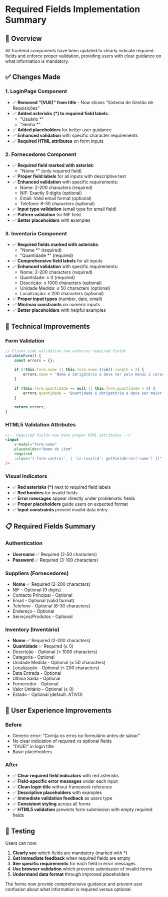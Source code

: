 # Required Fields Implementation Summary

## 🎯 Overview
All frontend components have been updated to clearly indicate required fields and enforce proper validation, providing users with clear guidance on what information is mandatory.

## ✅ Changes Made

### 1. **LoginPage Component**
- ✅ **Removed "(VUE)" from title** - Now shows "Sistema de Gestão de Requisições"
- ✅ **Added asterisks (*) to required field labels**:
  - "Usuário *" 
  - "Senha *"
- ✅ **Added placeholders** for better user guidance
- ✅ **Enhanced validation** with specific character requirements
- ✅ **Required HTML attributes** on form inputs

### 2. **Fornecedores Component**
- ✅ **Required field marked with asterisk**:
  - "Nome *" (only required field)
- ✅ **Proper field labels** for all inputs with descriptive text
- ✅ **Enhanced validation** with specific requirements:
  - Nome: 2-200 characters (required)
  - NIF: Exactly 9 digits (optional)
  - Email: Valid email format (optional)
  - Telefone: 6-30 characters (optional)
- ✅ **Input type validation** (email type for email field)
- ✅ **Pattern validation** for NIF field
- ✅ **Better placeholders** with examples

### 3. **Inventario Component**
- ✅ **Required fields marked with asterisks**:
  - "Nome *" (required)
  - "Quantidade *" (required)
- ✅ **Comprehensive field labels** for all inputs
- ✅ **Enhanced validation** with specific requirements:
  - Nome: 2-200 characters (required)
  - Quantidade: ≥ 0 (required)
  - Descrição: ≤ 1000 characters (optional)
  - Unidade Medida: ≤ 50 characters (optional)
  - Localização: ≤ 200 characters (optional)
- ✅ **Proper input types** (number, date, email)
- ✅ **Min/max constraints** on numeric inputs
- ✅ **Better placeholders** with helpful examples

## 🔧 Technical Improvements

### Form Validation
```javascript
// Client-side validation now enforces required fields
validateForm() {
    const errors = {};
    
    if (!this.form.nome || this.form.nome.trim().length < 2) {
        errors.nome = 'Nome é obrigatório e deve ter pelo menos 2 caracteres';
    }
    
    if (this.form.quantidade == null || this.form.quantidade < 0) {
        errors.quantidade = 'Quantidade é obrigatória e deve ser maior ou igual a 0';
    }
    
    return errors;
}
```

### HTML5 Validation Attributes
```html
<!-- Required fields now have proper HTML attributes -->
<input 
    v-model="form.nome" 
    placeholder="Nome do item" 
    required
    :class="['form-control', { 'is-invalid': getFieldError('nome') }]" 
/>
```

### Visual Indicators
- ✅ **Red asterisks (*)** next to required field labels
- ✅ **Red borders** for invalid fields
- ✅ **Error messages** appear directly under problematic fields
- ✅ **Proper placeholders** guide users on expected format
- ✅ **Input constraints** prevent invalid data entry

## 📋 Required Fields Summary

### Authentication
- **Username** ✅ Required (2-50 characters)
- **Password** ✅ Required (3-100 characters)

### Suppliers (Fornecedores)
- **Nome** ✅ Required (2-200 characters)
- NIF - Optional (9 digits)
- Contacto Principal - Optional
- Email - Optional (valid format)
- Telefone - Optional (6-30 characters)
- Endereço - Optional
- Serviços/Produtos - Optional

### Inventory (Inventário)
- **Nome** ✅ Required (2-200 characters)
- **Quantidade** ✅ Required (≥ 0)
- Descrição - Optional (≤ 1000 characters)
- Categoria - Optional
- Unidade Medida - Optional (≤ 50 characters)
- Localização - Optional (≤ 200 characters)
- Data Entrada - Optional
- Última Saída - Optional
- Fornecedor - Optional
- Valor Unitário - Optional (≥ 0)
- Estado - Optional (default: ATIVO)

## 🎨 User Experience Improvements

### Before
- Generic error: "Corrija os erros no formulário antes de salvar"
- No clear indication of required vs optional fields
- "(VUE)" in login title
- Basic placeholders

### After
- ✅ **Clear required field indicators** with red asterisks
- ✅ **Field-specific error messages** under each input
- ✅ **Clean login title** without framework reference
- ✅ **Descriptive placeholders** with examples
- ✅ **Immediate validation feedback** as users type
- ✅ **Consistent styling** across all forms
- ✅ **HTML5 validation** prevents form submission with empty required fields

## 🚀 Testing

Users can now:
1. **Clearly see** which fields are mandatory (marked with *)
2. **Get immediate feedback** when required fields are empty
3. **See specific requirements** for each field in error messages
4. **Use browser validation** which prevents submission of invalid forms
5. **Understand data format** through improved placeholders

The forms now provide comprehensive guidance and prevent user confusion about what information is required versus optional.